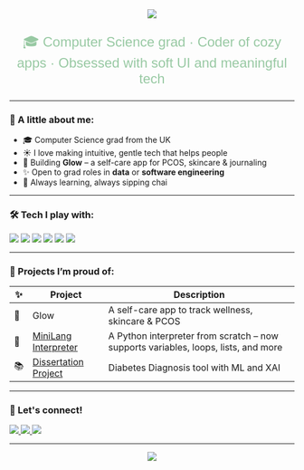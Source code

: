 <div align="center">
  <img src="https://readme-typing-svg.herokuapp.com/?lines=Hey,+I'm+Tayyeba+🌿&center=true&width=500&height=50&color=98c9a3">
</div>
<p align="center" style="font-family: 'Comic Neue', cursive, sans-serif; color: #98c9a3; font-size: 24px; font-weight: 400;">
  🎓 Computer Science grad · Coder of cozy apps · Obsessed with soft UI and meaningful tech
</p>

---

### 🍃 A little about me:
- 🎓 Computer Science grad from the UK  
- ☀️ I love making intuitive, gentle tech that helps people  
- 🌸 Building **Glow** – a self-care app for PCOS, skincare & journaling  
- ✨ Open to grad roles in **data** or **software engineering**  
- 🍵 Always learning, always sipping chai

---

### 🛠️ Tech I play with:
<p>
  <img src="https://img.shields.io/badge/-Python-98c9a3?style=for-the-badge&logo=python&logoColor=white" />
  <img src="https://img.shields.io/badge/-JavaScript-c3e7b0?style=for-the-badge&logo=javascript&logoColor=black" />
  <img src="https://img.shields.io/badge/-HTML5-ccd6aa?style=for-the-badge&logo=html5&logoColor=white" />
  <img src="https://img.shields.io/badge/-CSS3-b7d3b3?style=for-the-badge&logo=css3&logoColor=white" />
  <img src="https://img.shields.io/badge/-Git-c9e4c5?style=for-the-badge&logo=git&logoColor=white" />
  <img src="https://img.shields.io/badge/-VS%20Code-d3ead2?style=for-the-badge&logo=visual-studio-code&logoColor=007ACC" />
</p>

---

### 🌼 Projects I’m proud of:
| ✨ | Project | Description |
|--|--|--|
| 🌱 | Glow| A self-care app to track wellness, skincare & PCOS |
| 🧠 | [MiniLang Interpreter](https://github.com/TayyebaSadaq/Language-design-and-implementation) | A Python interpreter from scratch – now supports variables, loops, lists, and more |
| 📚 | [Dissertation Project](https://github.com/TayyebaSadaq/Diabetes-Prediction-using-Machine-Learning-and-Explainable-AI-Techniques) | Diabetes Diagnosis tool with ML and XAI|

---

### 💌 Let's connect!
<p>
  <a href="https://www.linkedin.com/in/tayyeba-sadaq/">
    <img src="https://img.shields.io/badge/LinkedIn-98c9a3?style=for-the-badge&logo=linkedin&logoColor=white" />
  </a>
  
  <a href="mailto:tayyeba.dev@gmail.com">
    <img src="https://img.shields.io/badge/Email-c3e7b0?style=for-the-badge&logo=gmail&logoColor=white" />
  </a>
  
  <a href="https://github.com/TayyebaSadaq">
    <img src="https://img.shields.io/badge/GitHub-b7d3b3?style=for-the-badge&logo=github&logoColor=white" />
  </a>
</p>

---

<div align="center">
  <img src="https://readme-typing-svg.herokuapp.com/?lines=Creating+calm+tech+🌸;Powered+by+curiosity+%26+chai+☕;Always+learning...&center=true&width=440&height=45&color=98c9a3">
</div>
